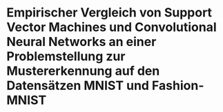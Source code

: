 # Empirischer Vergleich von Support Vector Machines und Convolutional Neural Networks an einer Problemstellung zur Mustererkennung auf den Datensätzen MNIST und Fashion-MNIST